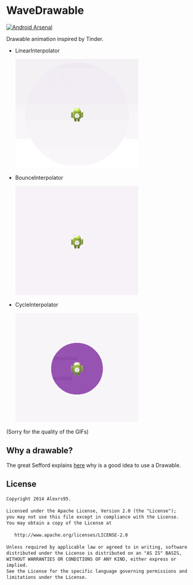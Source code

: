 WaveDrawable
===========
[![Android Arsenal](https://img.shields.io/badge/Android%20Arsenal-WaveDrawable-brightgreen.svg?style=flat)](https://android-arsenal.com/details/1/981)


Drawable animation inspired by Tinder.

- LinearInterpolator

	![image](wave_drawable_linear.gif)

- BounceInterpolator

	![image](wave_drawable_bounce.gif)

- CycleInterpolator

	![image](wave_drawable_cycle.gif)

(Sorry for the quality of the GIFs)

Why a drawable?
---------------
The great Sefford explains [here](https://github.com/Sefford/CircularProgressDrawable#why-a-drawable) why is a good idea to use a Drawable.

License
-------
    Copyright 2014 Alexrs95.

    Licensed under the Apache License, Version 2.0 (the "License");
    you may not use this file except in compliance with the License.
    You may obtain a copy of the License at

       http://www.apache.org/licenses/LICENSE-2.0

    Unless required by applicable law or agreed to in writing, software
    distributed under the License is distributed on an "AS IS" BASIS,
    WITHOUT WARRANTIES OR CONDITIONS OF ANY KIND, either express or implied.
    See the License for the specific language governing permissions and
    limitations under the License.

